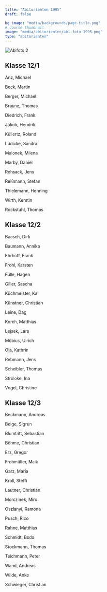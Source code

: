```yaml
---
title: "Abiturienten 1995"
draft: false

bg_image: "media/backgrounds/page-title.png"
# course thumbnail
image: "media/abiturienten/abi-foto 1995.png"
type: "abiturienten"
---
```


![Abifoto 2](/media/abiturienten/abi-foto_1995a.png)

## Klasse 12/1

Anz, Michael

Beck, Martin

Berger, Michael

Braune, Thomas

Diedrich, Frank

Jakob, Hendrik

Küllertz, Roland

Lüdicke, Sandra

Malonek, Milena

Marby, Daniel

Rehsack, Jens

Reißmann, Stefan

Thielemann, Henning

Wirth, Kerstin

Rockstuhl, Thomas

## Klasse 12/2

Baasch, Dirk

Baumann, Annika

Ehrhoff, Frank

Frohl, Karsten

Fülle, Hagen

Giller, Sascha

Küchmeister, Kai

Künstner, Christian

Leine, Dag

Korch, Matthias

Lejsek, Lars

Möbius, Ulrich

Ola, Kathrin

Rebmann, Jens

Scheibler, Thomas

Stroloke, Ina

Vogel, Christine

## Klasse 12/3

Beckmann, Andreas

Beige, Sigrun

Blumtritt, Sebastian

Böhme, Christian

Erz, Gregor

Frohmüller, Maik

Garz, Maria

Kroll, Steffi

Lautner, Christian

Morczinek, Miro

Oszlanyi, Ramona

Pusch, Rico

Rahne, Matthias

Schmidt, Bodo

Stockmann, Thomas

Teichmann, Peter

Wand, Andreas

Wilde, Anke

Schwieger, Christian
